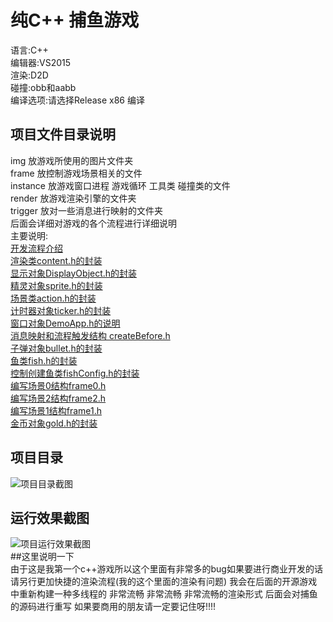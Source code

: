 # 纯C++ 捕鱼游戏  
语言:C++  
编辑器:VS2015  
渲染:D2D  
碰撞:obb和aabb  
编译选项:请选择Release x86 编译
## 项目文件目录说明
img 放游戏所使用的图片文件夹  
frame 放控制游戏场景相关的文件  
instance 放游戏窗口进程 游戏循环 工具类 碰撞类的文件  
render 放游戏渲染引擎的文件夹  
trigger 放对一些消息进行映射的文件夹  
后面会详细对游戏的各个流程进行详细说明   
主要说明:  
[开发流程介绍](https://blog.csdn.net/baidu_38766085/article/details/83512219)  
[渲染类content.h的封装](https://blog.csdn.net/baidu_38766085/article/details/83513339)  
[显示对象DisplayObject.h的封装](https://blog.csdn.net/baidu_38766085/article/details/83549116)  
[精灵对象sprite.h的封装](https://blog.csdn.net/baidu_38766085/article/details/83685196)  
[场景类action.h的封装](https://blog.csdn.net/baidu_38766085/article/details/83796034)  
[计时器对象ticker.h的封装](https://blog.csdn.net/baidu_38766085/article/details/83956184)  
[窗口对象DemoApp.h的说明](https://blog.csdn.net/baidu_38766085/article/details/83796063)  
[消息映射和流程触发结构 createBefore.h](https://blog.csdn.net/baidu_38766085/article/details/83956221)  
[子弹对象bullet.h的封装](https://blog.csdn.net/baidu_38766085/article/details/83956242)  
[鱼类fish.h的封装](https://blog.csdn.net/baidu_38766085/article/details/83956260)  
[控制创建鱼类fishConfig.h的封装](https://blog.csdn.net/baidu_38766085/article/details/84074258)  
[编写场景0结构frame0.h](https://blog.csdn.net/baidu_38766085/article/details/84074308)  
[编写场景2结构frame2.h](https://blog.csdn.net/baidu_38766085/article/details/84260688)  
[编写场景1结构frame1.h](https://blog.csdn.net/baidu_38766085/article/details/84260711)  
[金币对象gold.h的封装](https://blog.csdn.net/baidu_38766085/article/details/84260761)  
## 项目目录  
![项目目录截图](https://raw.githubusercontent.com/yinhui1129754/fishing/master/img/pro/m.png)  
## 运行效果截图
![项目运行效果截图](https://raw.githubusercontent.com/yinhui1129754/fishing/master/img/pro/play.gif)  
##这里说明一下  
由于这是我第一个c++游戏所以这个里面有非常多的bug如果要进行商业开发的话请另行更加快捷的渲染流程(我的这个里面的渲染有问题)
我会在后面的开源游戏中重新构建一种多线程的 非常流畅 非常流畅 非常流畅的渲染形式 后面会对捕鱼的源码进行重写 如果要商用的朋友请一定要记住呀!!!!


